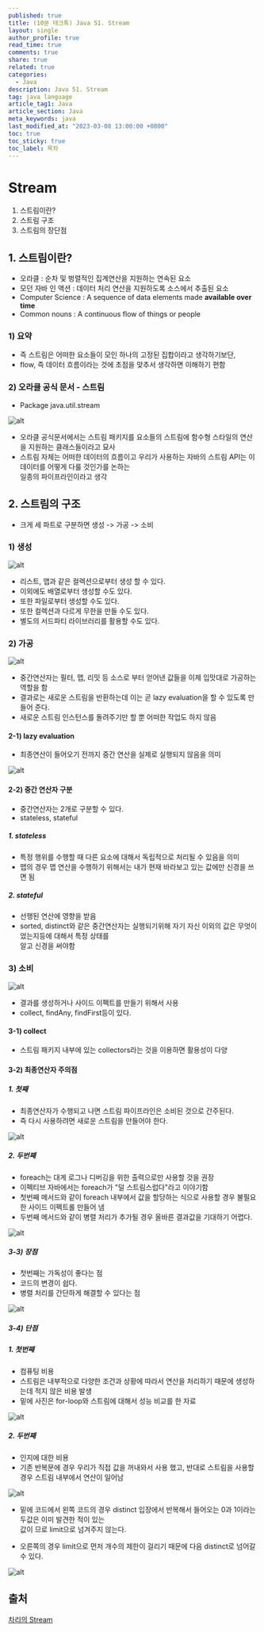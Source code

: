 ```yaml
---
published: true
title: (10분 테크톡) Java 51. Stream
layout: single
author_profile: true
read_time: true
comments: true
share: true
related: true
categories:
  - Java
description: Java 51. Stream
tag: java language
article_tag1: Java
article_section: Java
meta_keywords: java
last_modified_at: "2023-03-08 13:00:00 +0800"
toc: true
toc_sticky: true
toc_label: 목차
---
```


# Stream

1. 스트림이란?
2. 스트림 구조
3. 스트림의 장단점

## 1. 스트림이란?

- 오라클 : 순차 및 벙렬적인 집계연산을 지원하는 연속된 요소
- 모던 자바 인 액션 : 데이터 처리 연산을 지원하도록 소스에서 추출된 요소
- Computer Science : A sequence of data elements made **available over time**
- Common nouns : A continuous flow of things or people

### 1) 요약

- 즉 스트림은 어떠한 요소들이 모인 하나의 고정된 집합이라고 생각하기보단,
- flow, 즉 데이터 흐름이라는 것에 초점을 맞추서 생각하면 이해하기 편함

### 2) 오라클 공식 문서 - 스트림

- Package java.util.stream

![alt](/assets/images/post/ComputerStudy/823.png)

- 오라클 공식문서에서는 스트림 패키지를 요소들의 스트림에 함수형 스타일의 연산을 지원하는 클래스들이라고 묘사
- 스트림 자체는 어떠한 데이터의 흐름이고 우리가 사용하는 자바의 스트림 API는 이 데이터를 어떻게 다룰 것인가를 논하는  
  일종의 파이프라인이라고 생각

## 2. 스트림의 구조

- 크게 세 파트로 구분하면 생성 -> 가공 -> 소비

### 1) 생성

![alt](/assets/images/post/ComputerStudy/824.png)

- 리스트, 맵과 같은 컬렉션으로부터 생성 할 수 있다.
- 이외에도 배열로부터 생성할 수도 있다.
- 또한 파일로부터 생성할 수도 있다.
- 또한 컬렉션과 다르게 무한을 만들 수도 있다.
- 별도의 서드파티 라이브러리를 활용할 수도 있다.

### 2) 가공

![alt](/assets/images/post/ComputerStudy/825.png)

- 중간연산자는 필터, 맵, 리밋 등 소스로 부터 얻어낸 값들을 이제 입맛대로 가공하는 역할을 함
- 결과로는 새로운 스트림을 반환하는데 이는 곧 lazy evaluation을 할 수 있도록 만들어 준다.
- 새로운 스트림 인스턴스를 돌려주기만 할 뿐 어떠한 작업도 하지 않음

#### 2-1) lazy evaluation

- 최종연산이 들어오기 전까지 중간 연산을 실제로 실행되지 않음을 의미

![alt](/assets/images/post/ComputerStudy/826.png)

#### 2-2) 중간 연산자 구분

- 중간연산자는 2개로 구분할 수 있다.
- stateless, stateful

##### 1. stateless

- 특정 행위를 수행할 때 다른 요소에 대해서 독립적으로 처리될 수 있음을 의미
- 맵의 경우 맵 연산을 수행하기 위해서는 내가 현재 바라보고 있는 값에만 신경을 쓰면 됨

##### 2. stateful

- 선행된 연산에 영향을 받음
- sorted, distinct와 같은 중간연산자는 실행되기위해 자기 자신 이외의 값은 무엇이었는지등에 대해서 특정 상태를  
  알고 신경을 써야함

### 3) 소비

![alt](/assets/images/post/ComputerStudy/827.png)

- 결과를 생성하거나 사이드 이펙트를 만들기 위해서 사용
- collect, findAny, findFirst등이 있다.

#### 3-1) collect

- 스트림 패키지 내부에 있는 collectors라는 것을 이용하면 활용성이 다양

#### 3-2) 최종연산자 주의점

##### 1. 첫째

- 최종연산자가 수행되고 나면 스트림 파이프라인은 소비된 것으로 간주된다.
- 즉 다시 사용하려면 새로운 스트림을 만들어야 한다.

![alt](/assets/images/post/ComputerStudy/828.png)

##### 2. 두번째

- foreach는 대게 로그나 디버깅을 위한 출력으로만 사용할 것을 권장
- 이펙티브 자바에서는 foreach가 "덜 스트림스럽다"라고 이야기함
- 첫번째 메서드와 같이 foreach 내부에서 값을 할당하는 식으로 사용할 경우 불필요한 사이드 이펙트롤 만들어 냄
- 두번째 메서드와 같이 병렬 처리가 추가될 경우 올바른 결과값을 기대하기 어렵다.

![alt](/assets/images/post/ComputerStudy/829.png)

##### 3-3) 장점

- 첫번째는 가독성이 좋다는 점
- 코드의 변경이 쉽다.
- 병렬 처리를 간단하게 해결할 수 있다는 점

![alt](/assets/images/post/ComputerStudy/830.png)

##### 3-4) 단점

##### 1. 첫번째

- 컴퓨팅 비용
- 스트림은 내부적으로 다양한 조건과 상황에 따라서 연산을 처리하기 때문에 생성하는데 적지 않은 비용 발생
- 밑에 사진은 for-loop와 스트림에 대해서 성능 비교를 한 자료

![alt](/assets/images/post/ComputerStudy/831.png)

##### 2. 두번째

- 인지에 대한 비용
- 기존 반복문에 경우 우리가 직접 값을 꺼내와서 사용 했고, 반대로 스트림을 사용할 경우 스트림 내부에서 연산이 일어남

![alt](/assets/images/post/ComputerStudy/832.png)

- 밑에 코드에서 왼쪽 코드의 경우 distinct 입장에서 반복해서 들어오는 0과 1이라는 두값은 이미 발견한 적이 있는  
  값이 므로 limit으로 넘겨주지 않는다.

- 오른쪽의 경우 limit으로 먼저 개수의 제한이 걸리기 때문에 다음 distinct로 넘어갈 수 있다.

![alt](/assets/images/post/ComputerStudy/833.png)

## 출처

<a href="https://www.youtube.com/watch?v=rbm87IFpwvQ">차리의 Stream</a>
